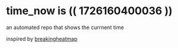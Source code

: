 # time_now is (( 1726160400036 ))

an automated repo that shows the currnent time

inspired by [breakingheatmap](https://github.com/breakingheatmap/breakingheatmap)
